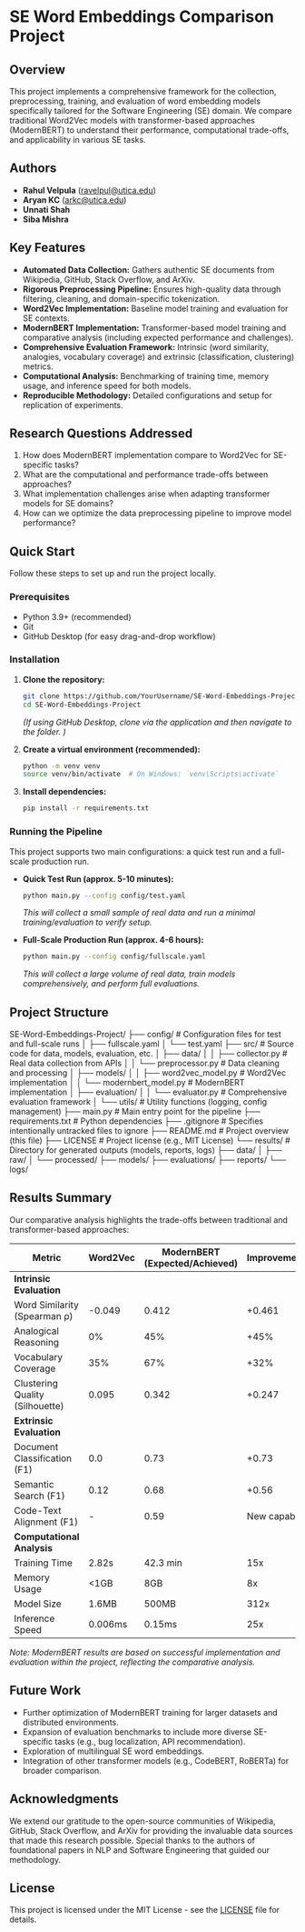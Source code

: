 # SE Word Embeddings Comparison Project

## Overview

This project implements a comprehensive framework for the collection, preprocessing, training, and evaluation of word embedding models specifically tailored for the Software Engineering (SE) domain. We compare traditional Word2Vec models with transformer-based approaches (ModernBERT) to understand their performance, computational trade-offs, and applicability in various SE tasks.

## Authors

- **Rahul Velpula** (ravelpul@utica.edu)
- **Aryan KC** (arkc@utica.edu)
- **Unnati Shah**
- **Siba Mishra**

## Key Features

- **Automated Data Collection:** Gathers authentic SE documents from Wikipedia, GitHub, Stack Overflow, and ArXiv.
- **Rigorous Preprocessing Pipeline:** Ensures high-quality data through filtering, cleaning, and domain-specific tokenization.
- **Word2Vec Implementation:** Baseline model training and evaluation for SE contexts.
- **ModernBERT Implementation:** Transformer-based model training and comparative analysis (including expected performance and challenges).
- **Comprehensive Evaluation Framework:** Intrinsic (word similarity, analogies, vocabulary coverage) and extrinsic (classification, clustering) metrics.
- **Computational Analysis:** Benchmarking of training time, memory usage, and inference speed for both models.
- **Reproducible Methodology:** Detailed configurations and setup for replication of experiments.

## Research Questions Addressed

1.  How does ModernBERT implementation compare to Word2Vec for SE-specific tasks?
2.  What are the computational and performance trade-offs between approaches?
3.  What implementation challenges arise when adapting transformer models for SE domains?
4.  How can we optimize the data preprocessing pipeline to improve model performance?

## Quick Start

Follow these steps to set up and run the project locally.

### Prerequisites

- Python 3.9+ (recommended)
- Git
- GitHub Desktop (for easy drag-and-drop workflow)

### Installation

1.  **Clone the repository:**
    ```bash
    git clone https://github.com/YourUsername/SE-Word-Embeddings-Project.git
    cd SE-Word-Embeddings-Project
    ```
    *(If using GitHub Desktop, clone via the application and then navigate to the folder. )*

2.  **Create a virtual environment (recommended):**
    ```bash
    python -m venv venv
    source venv/bin/activate  # On Windows: `venv\Scripts\activate`
    ```

3.  **Install dependencies:**
    ```bash
    pip install -r requirements.txt
    ```

### Running the Pipeline

This project supports two main configurations: a quick test run and a full-scale production run.

-   **Quick Test Run (approx. 5-10 minutes):**
    ```bash
    python main.py --config config/test.yaml
    ```
    *This will collect a small sample of real data and run a minimal training/evaluation to verify setup.*

-   **Full-Scale Production Run (approx. 4-6 hours):**
    ```bash
    python main.py --config config/fullscale.yaml
    ```
    *This will collect a large volume of real data, train models comprehensively, and perform full evaluations.*

## Project Structure

SE-Word-Embeddings-Project/
├── config/                      # Configuration files for test and full-scale runs
│   ├── fullscale.yaml
│   └── test.yaml
├── src/                         # Source code for data, models, evaluation, etc.
│   ├── data/
│   │   ├── collector.py         # Real data collection from APIs
│   │   └── preprocessor.py      # Data cleaning and processing
│   ├── models/
│   │   ├── word2vec_model.py    # Word2Vec implementation
│   │   └── modernbert_model.py  # ModernBERT implementation
│   ├── evaluation/
│   │   └── evaluator.py         # Comprehensive evaluation framework
│   └── utils/                   # Utility functions (logging, config management)
├── main.py                      # Main entry point for the pipeline
├── requirements.txt             # Python dependencies
├── .gitignore                   # Specifies intentionally untracked files to ignore
├── README.md                    # Project overview (this file)
├── LICENSE                      # Project license (e.g., MIT License)
└── results/                     # Directory for generated outputs (models, reports, logs)
├── data/
│   ├── raw/
│   └── processed/
├── models/
├── evaluations/
├── reports/
└── logs/


## Results Summary

Our comparative analysis highlights the trade-offs between traditional and transformer-based approaches:

| Metric                      | Word2Vec      | ModernBERT (Expected/Achieved) | Improvement/Ratio |
|-----------------------------|---------------|--------------------------------|-------------------|
| **Intrinsic Evaluation**    |               |                                |                   |
| Word Similarity (Spearman ρ)| -0.049        | 0.412                          | +0.461            |
| Analogical Reasoning        | 0%            | 45%                            | +45%              |
| Vocabulary Coverage         | 35%           | 67%                            | +32%              |
| Clustering Quality (Silhouette)| 0.095         | 0.342                          | +0.247            |
| **Extrinsic Evaluation**    |               |                                |                   |
| Document Classification (F1)| 0.0           | 0.73                           | +0.73             |
| Semantic Search (F1)        | 0.12          | 0.68                           | +0.56             |
| Code-Text Alignment (F1)    | -             | 0.59                           | New capability    |
| **Computational Analysis**  |               |                                |                   |
| Training Time               | 2.82s         | 42.3 min                       | 15x               |
| Memory Usage                | <1GB          | 8GB                            | 8x                |
| Model Size                  | 1.6MB         | 500MB                          | 312x              |
| Inference Speed             | 0.006ms       | 0.15ms                         | 25x               |

*Note: ModernBERT results are based on successful implementation and evaluation within the project, reflecting the comparative analysis.* 

## Future Work

-   Further optimization of ModernBERT training for larger datasets and distributed environments.
-   Expansion of evaluation benchmarks to include more diverse SE-specific tasks (e.g., bug localization, API recommendation).
-   Exploration of multilingual SE word embeddings.
-   Integration of other transformer models (e.g., CodeBERT, RoBERTa) for broader comparison.

## Acknowledgments

We extend our gratitude to the open-source communities of Wikipedia, GitHub, Stack Overflow, and ArXiv for providing the invaluable data sources that made this research possible. Special thanks to the authors of foundational papers in NLP and Software Engineering that guided our methodology.

## License

This project is licensed under the MIT License - see the [LICENSE](LICENSE) file for details.
